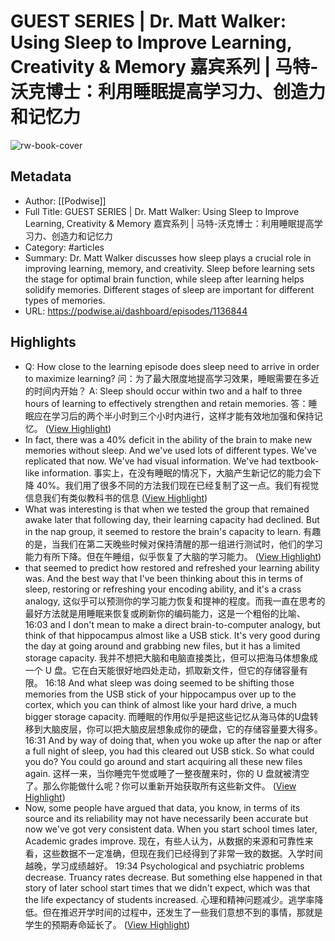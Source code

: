 # GUEST SERIES | Dr. Matt Walker: Using Sleep to Improve Learning, Creativity & Memory 嘉宾系列 | 马特-沃克博士：利用睡眠提高学习力、创造力和记忆力

![rw-book-cover](https://readwise-assets.s3.amazonaws.com/media/uploaded_book_covers/profile_101759/card_rtcE1Y1)

## Metadata
- Author: [[Podwise]]
- Full Title: GUEST SERIES | Dr. Matt Walker: Using Sleep to Improve Learning, Creativity & Memory 嘉宾系列 | 马特-沃克博士：利用睡眠提高学习力、创造力和记忆力
- Category: #articles
- Summary: Dr. Matt Walker discusses how sleep plays a crucial role in improving learning, memory, and creativity. Sleep before learning sets the stage for optimal brain function, while sleep after learning helps solidify memories. Different stages of sleep are important for different types of memories.
- URL: https://podwise.ai/dashboard/episodes/1136844

## Highlights
- Q: How close to the learning episode does sleep need to arrive in order to maximize learning? 
  问：为了最大限度地提高学习效果，睡眠需要在多近的时间内开始？
  A: Sleep should occur within two and a half to three hours of learning to effectively strengthen and retain memories. 
  答：睡眠应在学习后的两个半小时到三个小时内进行，这样才能有效地加强和保持记忆。 ([View Highlight](https://read.readwise.io/read/01hxcadgtr9wqhersb5cyeptgz))
- In fact, there was a 40% deficit in the ability of the brain to make new memories without sleep. And we've used lots of different types. We've replicated that now. We've had visual information. We've had textbook-like information. 
  事实上，在没有睡眠的情况下，大脑产生新记忆的能力会下降 40%。我们用了很多不同的方法我们现在已经复制了这一点。我们有视觉信息我们有类似教科书的信息 ([View Highlight](https://read.readwise.io/read/01hwchnct13cwqyxcnj0p2fy9d))
- What was interesting is that when we tested the group that remained awake later that following day, their learning capacity had declined. But in the nap group, it seemed to restore the brain's capacity to learn. 
  有趣的是，当我们在第二天晚些时候对保持清醒的那一组进行测试时，他们的学习能力有所下降。但在午睡组，似乎恢复了大脑的学习能力。 ([View Highlight](https://read.readwise.io/read/01hwchz7x7g82vrrk7hcpc6eap))
- that seemed to predict how restored and refreshed your learning ability was. And the best way that I've been thinking about this in terms of sleep, restoring or refreshing your encoding ability, and it's a crass analogy, 
  这似乎可以预测你的学习能力恢复和提神的程度。而我一直在思考的最好方法就是用睡眠来恢复或刷新你的编码能力，这是一个粗俗的比喻、
  16:03
  and I don't mean to make a direct brain-to-computer analogy, but think of that hippocampus almost like a USB stick. It's very good during the day at going around and grabbing new files, but it has a limited storage capacity. 
  我并不想把大脑和电脑直接类比，但可以把海马体想象成一个 U 盘。它在白天能很好地四处走动，抓取新文件，但它的存储容量有限。
  16:18
  And what sleep was doing seemed to be shifting those memories from the USB stick of your hippocampus over up to the cortex, which you can think of almost like your hard drive, a much bigger storage capacity. 
  而睡眠的作用似乎是把这些记忆从海马体的U盘转移到大脑皮层，你可以把大脑皮层想象成你的硬盘，它的存储容量要大得多。
  16:31
  And by way of doing that, when you woke up after the nap or after a full night of sleep, you had this cleared out USB stick. So what could you do? You could go around and start acquiring all these new files again. 
  这样一来，当你睡完午觉或睡了一整夜醒来时，你的 U 盘就被清空了。那么你能做什么呢？你可以重新开始获取所有这些新文件。 ([View Highlight](https://read.readwise.io/read/01hwcj84asswn9nx21b8hakkd4))
- Now, some people have argued that data, you know, in terms of its source and its reliability may not have necessarily been accurate but now we've got very consistent data. When you start school times later, Academic grades improve. 
  现在，有些人认为，从数据的来源和可靠性来看，这些数据不一定准确，但现在我们已经得到了非常一致的数据。入学时间越晚，学习成绩越好。
  19:34
  Psychological and psychiatric problems decrease. Truancy rates decrease. But something else happened in that story of later school start times that we didn't expect, which was that the life expectancy of students increased. 
  心理和精神问题减少。逃学率降低。但在推迟开学时间的过程中，还发生了一些我们意想不到的事情，那就是学生的预期寿命延长了。 ([View Highlight](https://read.readwise.io/read/01hwcj9d65vam72vssdqaxpv6n))
